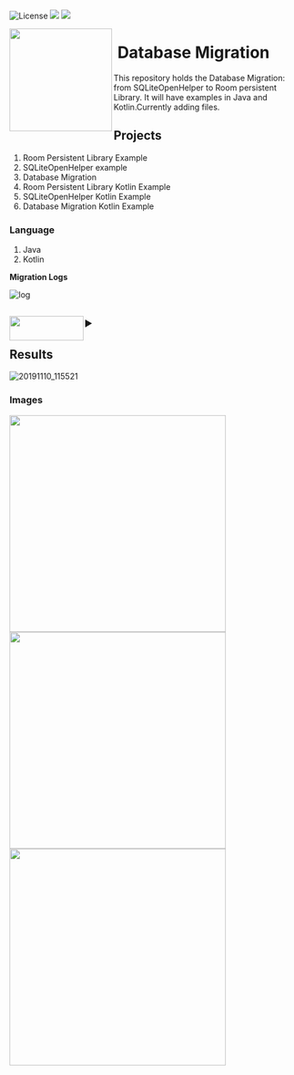 <br>

 <p align="left">
       <img src="http://img.shields.io/:license-apache-blue.svg" alt="License" />
        <img src="https://img.shields.io/badge/status-incomplete-orange.svg" />
        <img src="https://img.shields.io/badge/code%20quality-10-green.svg" />
</p>
<img align="left" width="180" src="https://user-images.githubusercontent.com/11560987/68677844-c92a9d80-052a-11ea-8a9f-2baaa9ac7be4.jpg">
<p vertical-align="top"><h1>&nbsp;Database Migration</h1>
</p>

This repository holds the Database Migration: from SQLiteOpenHelper to Room persistent Library. It will have examples in Java and Kotlin.Currently adding files.


<h2>Projects&nbsp;&nbsp;&nbsp;&nbsp;&nbsp;</h2>

1. Room Persistent Library Example
2. SQLiteOpenHelper example
3. Database Migration
4. Room Persistent Library Kotlin Example
5. SQLiteOpenHelper Kotlin Example
6. Database Migration Kotlin Example

### Language
1. Java
2. Kotlin

**Migration Logs**

![log](https://user-images.githubusercontent.com/11560987/70252323-3f4baa00-174f-11ea-8496-ae6e337dcc05.png)


 
<div>
  <h2>
<details>
    <summary><img align="left" width="130" height="43" src="https://user-images.githubusercontent.com/11560987/68676260-a2b73300-0527-11ea-9194-04bd952baf7f.png">
    </summary>
 
 <br><br>
  *  [**Room Persistent Library**](https://developer.android.com/topic/libraries/architecture/room)
   *  [**Room Testing**](https://developer.android.com/training/data-storage/room/testing-db)
   *  [**Kotlin**]( 
https://kotlinlang.org/)
 *  [**Incrementally migrate from SQLite to Room**](https://medium.com/androiddevelopers/incrementally-migrate-from-sqlite-to-room-66c2f655b377)

</details>
</h2>
</div>
  
  
   ## Results
 ![20191110_115521](https://user-images.githubusercontent.com/11560987/69079013-203ae180-0a07-11ea-8dd6-25136a176f79.jpg)

 ### Images
 
  <img src="https://user-images.githubusercontent.com/11560987/69079951-0f8b6b00-0a09-11ea-932c-74ecc94d817d.png" width="380"/><img src="https://user-images.githubusercontent.com/11560987/69079941-08fcf380-0a09-11ea-931a-0c6a6ad6e78d.png" width="380"/><img src="https://user-images.githubusercontent.com/11560987/69079947-0b5f4d80-0a09-11ea-902c-436241a3b007.png" width="380"/> 

 
 


 
 
 

